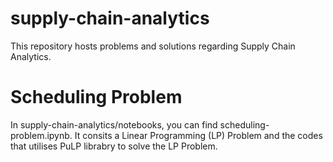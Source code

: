 # supply-chain-analytics
This repository hosts problems and solutions regarding Supply Chain Analytics.

# Scheduling Problem 
In supply-chain-analytics/notebooks, you can find scheduling-problem.ipynb.
It consits a Linear Programming (LP) Problem and the codes that utilises PuLP librabry to solve the LP Problem.
